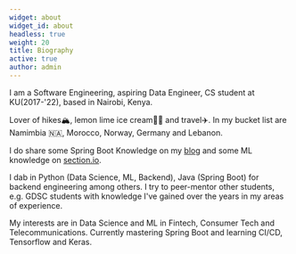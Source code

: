 ```yaml
---
widget: about
widget_id: about
headless: true
weight: 20
title: Biography
active: true
author: admin
---
```

I am a Software Engineering, aspiring Data Engineer, CS student at KU(2017-'22), based in Nairobi, Kenya.

Lover of hikes🏔️, lemon lime ice cream🍦😁 and travel✈️. In my bucket list are Namimbia 🇳🇦, Morocco, Norway, Germany and Lebanon.

I do share some Spring Boot Knowledge on my [blog](https://www.njari.dev/#posts) and some ML knowledge on [section.io](https://www.section.io/engineering-education/authors/ian-njari/).

I dab in Python (Data Science, ML, Backend), Java (Spring Boot) for backend engineering among others.
I try to peer-mentor other students, e.g. GDSC students with knowledge I've gained over the years in my areas of experience.


My interests are in Data Science and ML in Fintech, Consumer Tech and Telecommunications.
Currently mastering Spring Boot and learning CI/CD, Tensorflow and Keras.
